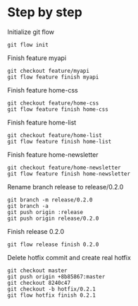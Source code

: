 # Step by step

Initialize git flow
```
git flow init
```

Finish feature myapi
```
git checkout feature/myapi
git flow feature finish myapi
```

Finish feature home-css
```
git checkout feature/home-css
git flow feature finish home-css
```

Finish feature home-list
```
git checkout feature/home-list
git flow feature finish home-list
```

Finish feature home-newsletter
```
git checkout feature/home-newsletter
git flow feature finish home-newsletter
```

Rename branch release to release/0.2.0
```
git branch -m release/0.2.0
git branch -a
git push origin :release
git push origin release/0.2.0
```

Finish release 0.2.0
```
git flow release finish 0.2.0
```

Delete hotfix commit and create real hotfix
```
git checkout master
git push origin +8b85867:master
git checkout 8240c47
git checkout -b hotfix/0.2.1
git flow hotfix finish 0.2.1
```
